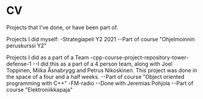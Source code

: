 # CV
Projects that I've done, or have been part of.

Projects I did myself:
-Strategiapeli Y2 2021
--Part of course "Ohjelmoinnin peruskurssi Y2"

Projects I did as a part of a Team
-cpp-course-project-repository-tower-defense-1
--I did this as a part of a 4 person team, along with Joel Toppinen, Miika Åsnabrygg and Petrus Nikoskinen. This project was done in the space of a four and a half weeks.
--Part of course "Object oriented programming with C++"
-FM-radio
--Done with Jeremias Pohjola
--Part of course "Elektroniikkapaja"

